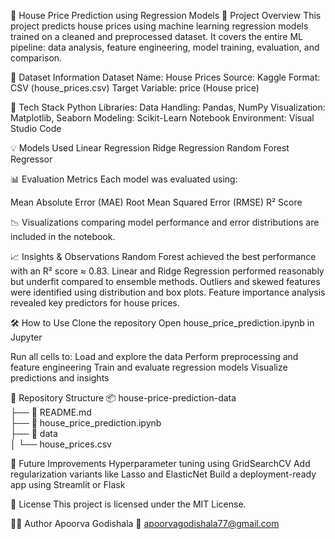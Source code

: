 🏡 House Price Prediction using Regression Models
📌 Project Overview
This project predicts house prices using machine learning regression models trained on a cleaned and preprocessed dataset. It covers the entire ML pipeline: data analysis, feature engineering, model training, evaluation, and comparison.

📂 Dataset Information
Dataset Name: House Prices
Source: Kaggle
Format: CSV (house_prices.csv)
Target Variable: price (House price)

🚀 Tech Stack
Python
Libraries:
Data Handling: Pandas, NumPy
Visualization: Matplotlib, Seaborn
Modeling: Scikit-Learn
Notebook Environment: Visual Studio Code

💡 Models Used
Linear Regression
Ridge Regression
Random Forest Regressor

📊 Evaluation Metrics
Each model was evaluated using:

Mean Absolute Error (MAE)
Root Mean Squared Error (RMSE)
R² Score

📉 Visualizations comparing model performance and error distributions are included in the notebook.

📈 Insights & Observations
Random Forest achieved the best performance with an R² score ≈ 0.83.
Linear and Ridge Regression performed reasonably but underfit compared to ensemble methods.
Outliers and skewed features were identified using distribution and box plots.
Feature importance analysis revealed key predictors for house prices.

🛠️ How to Use
Clone the repository
Open house_price_prediction.ipynb in Jupyter

Run all cells to:
Load and explore the data
Perform preprocessing and feature engineering
Train and evaluate regression models
Visualize predictions and insights

📂 Repository Structure
📦 house-price-prediction-data  
├── 📜 README.md  
├── 📜 house_price_prediction.ipynb  
├── 📂 data  
│   └── house_prices.csv  

🔮 Future Improvements
Hyperparameter tuning using GridSearchCV
Add regularization variants like Lasso and ElasticNet
Build a deployment-ready app using Streamlit or Flask

📜 License
This project is licensed under the MIT License.

👩‍💻 Author
Apoorva Godishala
📧 apoorvagodishala77@gmail.com

